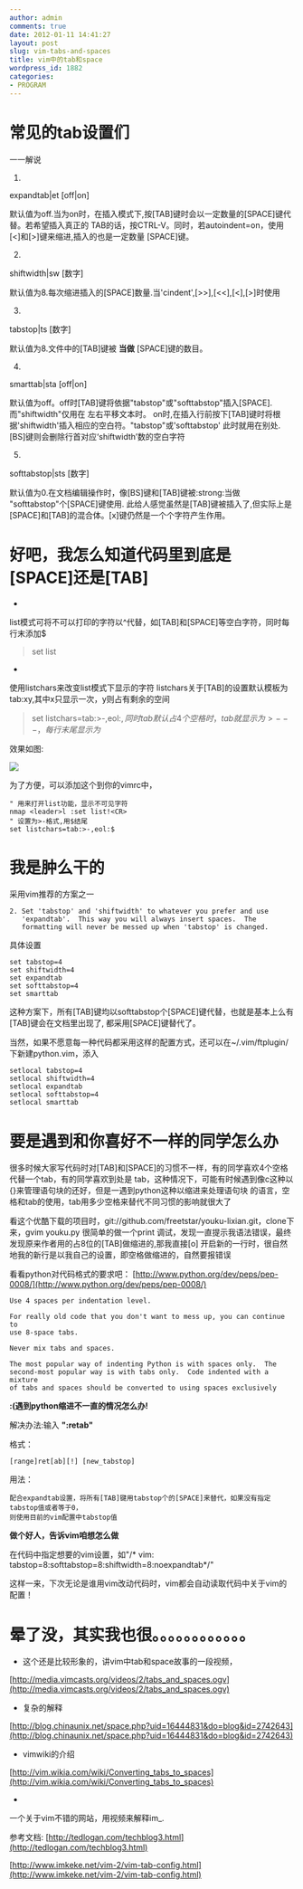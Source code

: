 ```yaml
---
author: admin
comments: true
date: 2012-01-11 14:41:27
layout: post
slug: vim-tabs-and-spaces
title: vim中的tab和space
wordpress_id: 1882
categories:
- PROGRAM
---
```











# 常见的tab设置们




一一解说






  1. 


expandtab|et [off|on]




默认值为off.当为on时，在插入模式下,按[TAB]键时会以一定数量的[SPACE]键代替。若希望插入真正的 TAB的话，按CTRL-V<Tab>。同时，若autoindent=on，使用[<]和[>]键来缩进,插入的也是一定数量 [SPACE]键。





  2. 


shiftwidth|sw [数字]




默认值为8.每次缩进插入的[SPACE]数量.当'cindent',[>>],[<<],[<],[>]时使用





  3. 


tabstop|ts [数字]




默认值为8.文件中的[TAB]键被 **当做** [SPACE]键的数目。





  4. 


smarttab|sta [off|on]




默认值为off。off时[TAB]键将依据"tabstop"或"softtabstop"插入[SPACE].而"shiftwidth"仅用在 左右平移文本时。 on时,在插入行前按下[TAB]键时将根据'shiftwidth'插入相应的空白符。"tabstop"或'softtabstop' 此时就用在别处.[BS]键则会删除行首对应‘shiftwidth’数的空白字符





  5. 


softtabstop|sts [数字]




默认值为0.在文档编辑操作时，像[BS]键和[TAB]键被:strong:当做 "softtabstop"个[SPACE]键使用. 此给人感觉虽然是[TAB]键被插入了,但实际上是[SPACE]和[TAB]的混合体。[x]键仍然是一个个字符产生作用。












# 好吧，我怎么知道代码里到底是[SPACE]还是[TAB]






  * 


list模式可将不可以打印的字符以^代替，如[TAB]和[SPACE]等空白字符，同时每行末添加$




> 

> 
> set list
> 
> 






  * 


使用listchars来改变list模式下显示的字符 listchars关于[TAB]的设置默认模板为tab:xy,其中x只显示一次，y则占有剩余的空间




> 

> 
> set listchars=tab:>-,eol:$,同时tab默认占4个空格时，tab就显示为>---，每行末尾显示为$
> 
> 








效果如图:


[![](http://www.freetstar.com/wp-content/uploads/2012/01/listchar.jpg)<!-- more -->](http://www.freetstar.com/wp-content/uploads/2012/01/listchar.jpg)  



为了方便，可以添加这个到你的vimrc中，



    
    " 用来打开list功能，显示不可见字符
    nmap <leader>l :set list!<CR>
    " 设置为>-格式,用$结尾
    set listchars=tab:>-,eol:$
    










# 我是肿么干的




采用vim推荐的方案之一



    
    2. Set 'tabstop' and 'shiftwidth' to whatever you prefer and use
       'expandtab'.  This way you will always insert spaces.  The
       formatting will never be messed up when 'tabstop' is changed.
    




具体设置



    
    set tabstop=4
    set shiftwidth=4
    set expandtab
    set softtabstop=4
    set smarttab
    




这种方案下，所有[TAB]键均以softtabstop个[SPACE]键代替，也就是基本上么有[TAB]键会在文档里出现了, 都采用[SPACE]键替代了。




当然，如果不愿意每一种代码都采用这样的配置方式，还可以在~/.vim/ftplugin/下新建python.vim，添入



    
    
    setlocal tabstop=4
    setlocal shiftwidth=4
    setlocal expandtab
    setlocal softtabstop=4
    setlocal smarttab
    










# 要是遇到和你喜好不一样的同学怎么办




很多时候大家写代码时对[TAB]和[SPACE]的习惯不一样，有的同学喜欢4个空格代替一个tab，有的同学喜欢到处是 tab，这种情况下，可能有时候遇到像c这种以{}来管理语句块的还好，但是一遇到python这种以缩进来处理语句块 的语言，空格和tab的使用，tab用多少空格来替代不同习惯的影响就很大了




看这个优酷下载的项目时，git://github.com/freetstar/youku-lixian.git，clone下来，gvim youku.py 很简单的做一个print 调试，发现一直提示我语法错误，最终发现原来作者用的占8位的[TAB]做缩进的,那我直接[o] 开启新的一行时，很自然地我的新行是以我自己的设置，即空格做缩进的，自然要报错误




看看python对代码格式的要求吧： [http://www.python.org/dev/peps/pep-0008/](http://www.python.org/dev/peps/pep-0008/)



    
    Use 4 spaces per indentation level.
    
    For really old code that you don't want to mess up, you can continue to
    use 8-space tabs.
    
    Never mix tabs and spaces.
    
    The most popular way of indenting Python is with spaces only.  The
    second-most popular way is with tabs only.  Code indented with a mixture
    of tabs and spaces should be converted to using spaces exclusively
    




**:(遇到python缩进不一直的情况怎么办!**




解决办法:输入 **":retab"**




格式：



    
    [range]ret[ab][!] [new_tabstop]
    




用法：



    
    配合expandtab设置，将所有[TAB]键用tabstop个的[SPACE]来替代，如果没有指定tabstop值或者等于0，
    则使用目前的vim配置中tabstop值
    




**做个好人，告诉vim咱想怎么做**




在代码中指定想要的vim设置，如"/* vim: tabstop=8:softtabstop=8:shiftwidth=8:noexpandtab*/"




这样一来，下次无论是谁用vim改动代码时，vim都会自动读取代码中关于vim的配置！










# 晕了没，其实我也很。。。。。。。。。。。。






  * 这个还是比较形象的，讲vim中tab和space故事的一段视频，
    


[http://media.vimcasts.org/videos/2/tabs_and_spaces.ogv](http://media.vimcasts.org/videos/2/tabs_and_spaces.ogv)





  * 复杂的解释
    


[http://blog.chinaunix.net/space.php?uid=16444831&do=blog&id=2742643](http://blog.chinaunix.net/space.php?uid=16444831&do=blog&id=2742643)





  * vimwiki的介绍
    


[http://vim.wikia.com/wiki/Converting_tabs_to_spaces](http://vim.wikia.com/wiki/Converting_tabs_to_spaces)





  * 


一个关于vim不错的网站，用视频来解释im_.







参考文档: [http://tedlogan.com/techblog3.html](http://tedlogan.com/techblog3.html)




[http://www.imkeke.net/vim-2/vim-tab-config.html](http://www.imkeke.net/vim-2/vim-tab-config.html)






